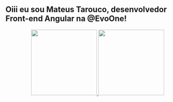 ## Oiii eu sou Mateus Tarouco, desenvolvedor Front-end Angular na @EvoOne!
<div align="center">
  <a href="https://github.com/mateustarouco">
  <img height="180em" src="https://github-readme-stats.vercel.app/api?username=mateustarouco&show_icons=true&theme=dracula&include_all_commits=true&count_private=true"/>
  <img height="180em" src="https://github-readme-stats.vercel.app/api/top-langs/?username=mateustarouco&layout=compact&langs_count=7&theme=dracula"/>
</div>

